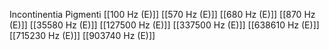 Incontinentia Pigmenti
[[100 Hz (E)]]
[[570 Hz (E)]]
[[680 Hz (E)]]
[[870 Hz (E)]]
[[35580 Hz (E)]]
[[127500 Hz (E)]]
[[337500 Hz (E)]]
[[638610 Hz (E)]]
[[715230 Hz (E)]]
[[903740 Hz (E)]]